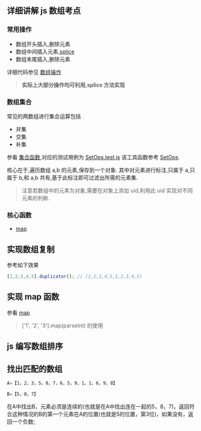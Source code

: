 ## 详细讲解 js 数组考点
### 常用操作
* 数组开头插入,删除元素
* 数组中间插入元素,[splice](https://developer.mozilla.org/zh-CN/docs/Web/JavaScript/Reference/Global_Objects/Array/splice)
* 数组末尾插入,删除元素

详细代码参见 [数组操作](./Array-operation.test.js)

> **实际上大部分操作均可利用,splice 方法实现**

### 数组集合 
常见的两数组进行集合运算包括
* 并集
* 交集
* 补集

参看 [集合函数](./SetOps.js),对应的测试用例为 [SetOps.test.js](./SetOps.test.js)
该工具函数参考 [SetOps](https://gist.github.com/jabney/d9d5c13ad7f871ddf03f).

核心在于,遍历数组 a,b 的元素,保存到一个对象.
其中对元素进行标注,只属于 a,只属于 b,和 a,b 共有,基于此标注即可过滤出所需的元素集.

> 注意若数组中的元素为对象,需要在对象上添加 uid,利用此 uid 实现对不同元素的判断.



### 核心函数
*  [map](https://developer.mozilla.org/en-US/docs/Web/JavaScript/Reference/Global_Objects/Array/map)


## 实现数组复制
参考如下效果
```js
[1,2,3,4,5].duplicator(); // [1,2,3,4,5,1,2,3,4,5]
```

## 实现 map 函数
参看 [map](./map.js)

> ['1', '2', '3'].map(parseInt) 的使用

## js 编写数组排序


## 找出匹配的数组
```js
A=【1，2，3，5，8，7，6，5，9，1，1，6，9，8】

B=【5，8，7】
```

在A中找出B，元素必须是连续的(也就是在A中找出连在一起的5，8，7)，返回符合这种情况的B的第一个元素在A的位置(也就是5的位置，第3位)，如果没有，返回一个负数;